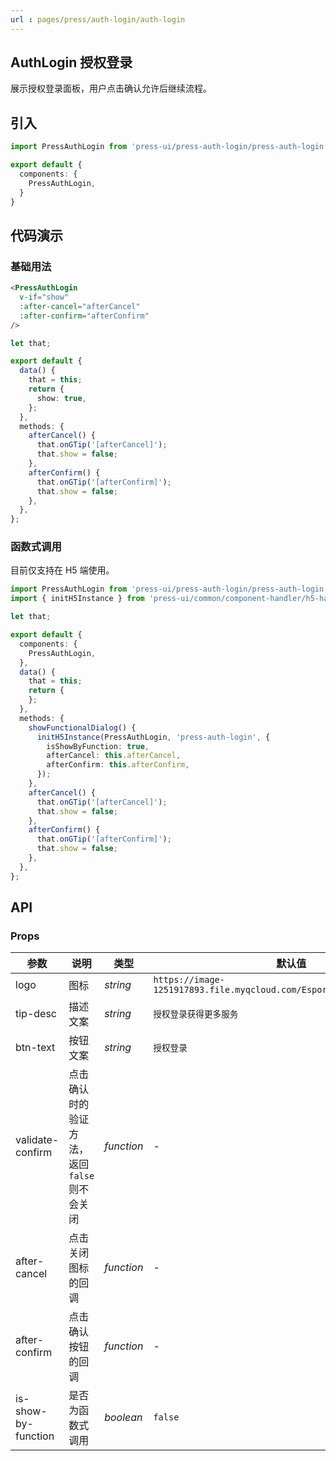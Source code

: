 ```yaml
---
url : pages/press/auth-login/auth-login
---
```


## AuthLogin 授权登录

展示授权登录面板，用户点击确认允许后继续流程。

## 引入

```ts
import PressAuthLogin from 'press-ui/press-auth-login/press-auth-login';

export default {
  components: {
    PressAuthLogin,
  }
}
```

## 代码演示

### 基础用法

```html
<PressAuthLogin
  v-if="show"
  :after-cancel="afterCancel"
  :after-confirm="afterConfirm"
/>
```

```ts
let that;

export default {
  data() {
    that = this;
    return {
      show: true,
    };
  },
  methods: {
    afterCancel() {
      that.onGTip('[afterCancel]');
      that.show = false;
    },
    afterConfirm() {
      that.onGTip('[afterConfirm]');
      that.show = false;
    },
  },
};
```

### 函数式调用

目前仅支持在 H5 端使用。

```ts
import PressAuthLogin from 'press-ui/press-auth-login/press-auth-login';
import { initH5Instance } from 'press-ui/common/component-handler/h5-handler';

let that;

export default {
  components: {
    PressAuthLogin,
  },
  data() {
    that = this;
    return {
    };
  },
  methods: {
    showFunctionalDialog() {
      initH5Instance(PressAuthLogin, 'press-auth-login', {
        isShowByFunction: true,
        afterCancel: this.afterCancel,
        afterConfirm: this.afterConfirm,
      });
    },
    afterCancel() {
      that.onGTip('[afterCancel]');
      that.show = false;
    },
    afterConfirm() {
      that.onGTip('[afterConfirm]');
      that.show = false;
    },
  },
};
```

## API

### Props

| 参数                | 说明                                          | 类型       | 默认值                                                                 |
| ------------------- | --------------------------------------------- | ---------- | ---------------------------------------------------------------------- |
| logo                | 图标                                          | _string_   | `https://image-1251917893.file.myqcloud.com/Esports/common/gamers.png` |
| tip-desc            | 描述文案                                      | _string_   | `授权登录获得更多服务`                                                 |
| btn-text            | 按钮文案                                      | _string_   | `授权登录`                                                             |
| validate-confirm    | 点击确认时的验证方法，返回 `false` 则不会关闭 | _function_ | -                                                                      |
| after-cancel        | 点击关闭图标的回调                            | _function_ | -                                                                      |
| after-confirm       | 点击确认按钮的回调                            | _function_ | -                                                                      |
| is-show-by-function | 是否为函数式调用                              | _boolean_  | `false`                                                                |


